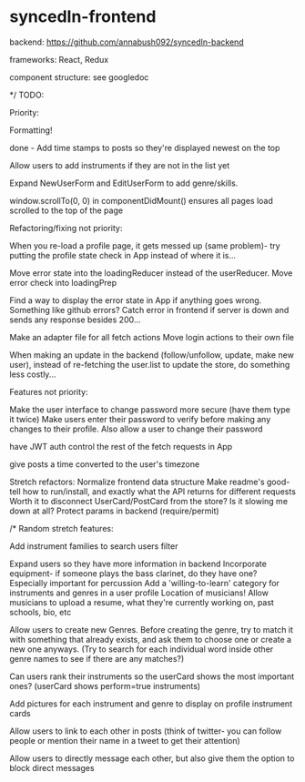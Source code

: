 # syncedIn-frontend

backend: https://github.com/annabush092/syncedIn-backend

frameworks: React, Redux

component structure: see googledoc

*/
TODO:

Priority:

  Formatting!

  done - Add time stamps to posts so they're displayed newest on the top

  Allow users to add instruments if they are not in the list yet

  Expand NewUserForm and EditUserForm to add genre/skills.


  window.scrollTo(0, 0) in componentDidMount() ensures all pages load scrolled to the top of the page


Refactoring/fixing not priority:

  When you re-load a profile page, it gets messed up (same problem)- try putting the profile state check in App instead of where it is...

  Move error state into the loadingReducer instead of the userReducer.
  Move error check into loadingPrep

  Find a way to display the error state in App if anything goes wrong. Something like github errors?
  Catch error in frontend if server is down and sends any response besides 200...

  Make an adapter file for all fetch actions
  Move login actions to their own file

  When making an update in the backend (follow/unfollow, update, make new user), instead of re-fetching the user.list to update the store, do something less costly...


Features not priority:

  Make the user interface to change password more secure (have them type it twice)
  Make users enter their password to verify before making any changes to their profile.
  Also allow a user to change their password

  have JWT auth control the rest of the fetch requests in App

  give posts a time converted to the user's timezone


Stretch refactors:
  Normalize frontend data structure
  Make readme's good- tell how to run/install, and exactly what the API returns for different requests
  Worth it to disconnect UserCard/PostCard from the store? Is it slowing me down at all?
  Protect params in backend (require/permit)

/*
Random stretch features:

  Add instrument families to search users filter

  Expand users so they have more information in backend
  Incorporate equipment- if someone plays the bass clarinet, do they have one? Especially important for percussion
  Add a 'willing-to-learn' category for instruments and genres in a user profile
  Location of musicians!
  Allow musicians to upload a resume, what they're currently working on, past schools, bio, etc

  Allow users to create new Genres. Before creating the genre, try to match it with something that already exists, and ask them to choose one or create a new one anyways. (Try to search for each individual word inside other genre names to see if there are any matches?)

  Can users rank their instruments so the userCard shows the most important ones? (userCard shows perform=true instruments)

  Add pictures for each instrument and genre to display on profile instrument cards

  Allow users to link to each other in posts (think of twitter- you can follow people or mention their name in a tweet to get their attention)

  Allow users to directly message each other, but also give them the option to block direct messages
